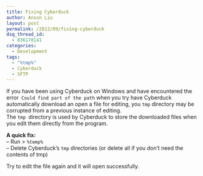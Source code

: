 ```yaml
---
title: Fixing Cyberduck
author: Anson Liu
layout: post
permalink: /2012/09/fixing-cyberduck
dsq_thread_id:
  - 836178141
categories:
  - Development
tags:
  - "%tmp%"
  - Cyberduck
  - SFTP
---
```

If you have been using Cyberduck on Windows and have encountered the error` Could find part of the path` when you try have Cyberduck automatically download an open a file for editing, you `tmp` directory may be corrupted from a previous instance of editing.  
The `tmp `directory is used by Cyberduck to store the downloaded files when you edit them directly from the program.

**A quick fix:**  
&#8211; Run > `%temp%`  
&#8211; Delete Cyberduck&#8217;s `tmp` directories (or delete all if you don&#8217;t need the contents of tmp)

Try to edit the file again and it will open successfully.